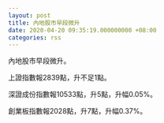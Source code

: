 ```yaml
---
layout: post
title: 內地股市早段微升
date: 2020-04-20 09:35:19.000000000 +08:00
categories: rss
---
```


內地股市早段微升。

上證指數報2839點，升不足1點。

深證成份指數報10533點，升5點，升幅0.05%。

創業板指數報2028點，升7點，升幅0.37%。
